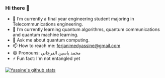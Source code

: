 ### Hi there 👋



- 🔭 I’m currently a final year engineering student majoring in Telecommunications engineering.
- 🌱 I’m currently learning quantum algorithms, quantum communications and quantum machine learning.
- 💬 Ask me about quantum computing.
- 📫 How to reach me: ferjanimedyassine@gmail.com
- 😄 Pronouns: محمد ياسين الفرجاني
- ⚡ Fun fact: I'm not entangled yet



[![Yassine's github stats](https://github-readme-stats.vercel.app/api?username=FerjaniMY)](https://github.com/anuraghazra/github-readme-stats)
